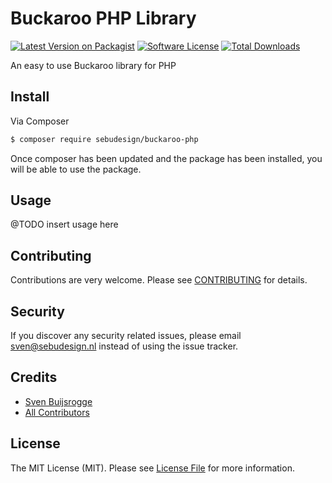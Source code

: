 # Buckaroo PHP Library

[![Latest Version on Packagist][ico-version]][link-packagist]
[![Software License][ico-license]](LICENSE.txt)
[![Total Downloads][ico-downloads]][link-downloads]

An easy to use Buckaroo library for PHP

## Install

Via Composer

``` bash
$ composer require sebudesign/buckaroo-php
```

Once composer has been updated and the package has been installed, you will be able to use the package.

## Usage

@TODO insert usage here

## Contributing

Contributions are very welcome. Please see [CONTRIBUTING](CONTRIBUTING.md) for details.

## Security

If you discover any security related issues, please email sven@sebudesign.nl instead of using the issue tracker.

## Credits

- [Sven Buijsrogge][link-author]
- [All Contributors][link-contributors]

## License

The MIT License (MIT). Please see [License File](LICENSE.txt) for more information.

[ico-version]: https://img.shields.io/packagist/v/sebudesign/buckaroo-php.svg?style=flat-square
[ico-license]: https://img.shields.io/badge/license-MIT-brightgreen.svg?style=flat-square
[ico-downloads]: https://img.shields.io/packagist/dt/sebudesign/buckaroo-php.svg?style=flat-square

[link-packagist]: https://packagist.org/packages/sebudesign/buckaroo-php
[link-downloads]: https://packagist.org/packages/sebudesign/buckaroo-php
[link-author]: https://github.com/SeBuDesign
[link-contributors]: ../../contributors